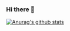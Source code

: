 ### Hi there 👋
 [![Anurag's github stats](https://github-readme-stats.vercel.app/api?username=xxt1205)](https://github.com/anuraghazra/github-readme-stats)
<!--
**xxt1205/xxt1205** is a ✨ _special_ ✨ repository because its `README.md` (this file) appears on your GitHub profile.

Here are some ideas to get you started:

- 🔭 I’m currently working on ...
- 🌱 I’m currently learning ...
- 👯 I’m looking to collaborate on ...
- 🤔 I’m looking for help with ...
- 💬 Ask me about ...
- 📫 How to reach me: ...
- 😄 Pronouns: ...
- ⚡ Fun fact: ...
-->
